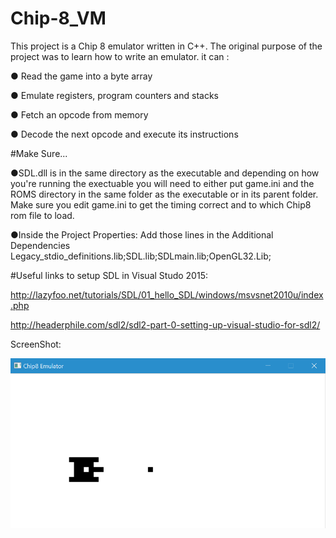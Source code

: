 # Chip-8_VM
This project is a Chip 8 emulator written in C++. The original purpose of the project was to learn how to write an emulator. it can :
 
 ● Read the game into a byte array
 
 ● Emulate registers, program counters and stacks
 
 ● Fetch an opcode from memory
 
 ● Decode the next opcode and execute its instructions
 

#Make Sure...


 
 ●SDL.dll is in the same directory as the executable and depending on how you're running the exectuable you will need to either put game.ini and the ROMS directory in the same folder as the executable or in its parent folder. Make sure you edit game.ini to get the timing correct and to which Chip8 rom file to load.
 
●Inside the Project Properties:
 Add those lines in the Additional Dependencies 
 Legacy_stdio_definitions.lib;SDL.lib;SDLmain.lib;OpenGL32.Lib;
 
 
 

#Useful links to setup SDL in Visual Studo  2015:


 http://lazyfoo.net/tutorials/SDL/01_hello_SDL/windows/msvsnet2010u/index.php
 
 http://headerphile.com/sdl2/sdl2-part-0-setting-up-visual-studio-for-sdl2/
 
 
 
 ScreenShot:
 
 ![alt tag](https://github.com/yehiahesham/Chip-8_VM/blob/master/Tank_Game_Screenshot.png)

